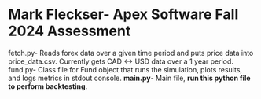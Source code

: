 # Mark Fleckser- Apex Software Fall 2024 Assessment

fetch.py- Reads forex data over a given time period and puts price data into price_data.csv. Currently gets CAD <-> USD data over a 1 year period.
fund.py- Class file for Fund object that runs the simulation, plots results, and logs metrics in stdout console.
**main.py**- Main file, **run this python file to perform backtesting**.
